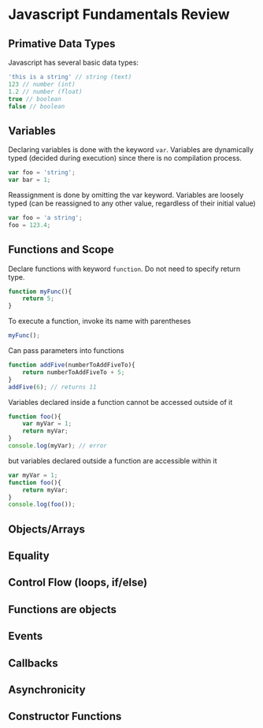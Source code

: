# Javascript Fundamentals Review

## Primative Data Types

Javascript has several basic data types:

```javascript
'this is a string' // string (text)
123 // number (int)
1.2 // number (float)
true // boolean
false // boolean
```

## Variables

Declaring variables is done with the keyword `var`.  Variables are dynamically typed (decided during execution) since there is no compilation process.

```javascript
var foo = 'string';
var bar = 1;
```

Reassignment is done by omitting the var keyword.  Variables are loosely typed (can be reassigned to any other value, regardless of their initial value)

```javascript
var foo = 'a string';
foo = 123.4;
```

## Functions and Scope

Declare functions with keyword `function`.  Do not need to specify return type.

```javascript
function myFunc(){
	return 5;
}
```

To execute a function, invoke its name with parentheses

```javascript
myFunc();
```

Can pass parameters into functions

```javascript
function addFive(numberToAddFiveTo){
	return numberToAddFiveTo + 5;
}
addFive(6); // returns 11
```

Variables declared inside a function cannot be accessed outside of it

```javascript
function foo(){
	var myVar = 1;
	return myVar;
}
console.log(myVar); // error
```

but variables declared outside a function are accessible within it

```javascript
var myVar = 1;
function foo(){
	return myVar;
}
console.log(foo());
```

## Objects/Arrays
## Equality
## Control Flow (loops, if/else)
## Functions are objects
## Events
## Callbacks
## Asynchronicity
## Constructor Functions
